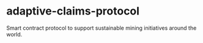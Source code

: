 # adaptive-claims-protocol
Smart contract protocol to support sustainable mining initiatives around the world. 
